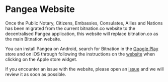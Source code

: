 # Pangea Website

Once the Public Notary, Citizens, Embassies, Consulates, Allies and Nations has been migrated from the current bitnation.co website to the decentralised Pangea application, this website will replace bitnation.co as the main Bitnation website.

You can install Pangea on Android, search for Bitnation in the [Google Play](https://play.google.com/store/apps/details?id=co.bitnation&hl=en) store and on iOS through following the instructions on the [website](https://tse.bitnation.co/) when clicking on the Apple store widget. 

If you encounter an issue with the website, please open an [issue](https://github.com/Bit-Nation/bit-nation.github.io/issues) and we will review it as soon as possible.
